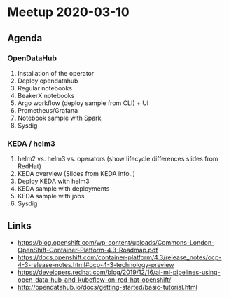 # Meetup 2020-03-10

## Agenda

### OpenDataHub
1. Installation of the operator
2. Deploy opendatahub 
3. Regular notebooks
4. BeakerX notebooks
5. Argo workflow (deploy sample from CLI) + UI
6. Prometheus/Grafana
7. Notebook sample with Spark
8. Sysdig

### KEDA / helm3
1. helm2 vs. helm3 vs. operators (show lifecycle differences slides from RedHat)
2. KEDA overview (Slides from KEDA info..)
3. Deploy KEDA with helm3
4. KEDA sample with deployments
5. KEDA sample with jobs
6. Sysdig

## Links

* <https://blog.openshift.com/wp-content/uploads/Commons-London-OpenShift-Container-Platform-4.3-Roadmap.pdf>
* <https://docs.openshift.com/container-platform/4.3/release_notes/ocp-4-3-release-notes.html#ocp-4-3-technology-preview>
* <https://developers.redhat.com/blog/2019/12/16/ai-ml-pipelines-using-open-data-hub-and-kubeflow-on-red-hat-openshift/>
* <http://opendatahub.io/docs/getting-started/basic-tutorial.html>